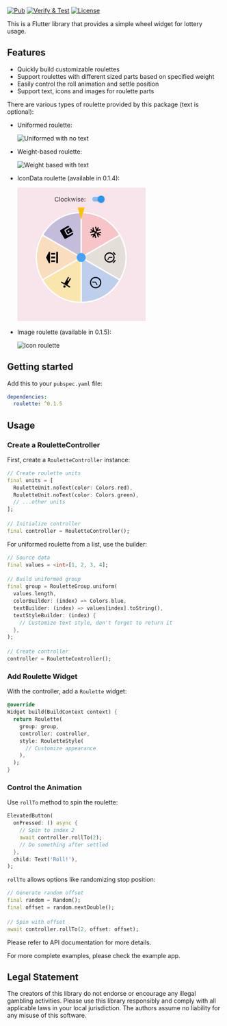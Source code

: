 [![Pub](https://img.shields.io/pub/v/roulette.svg)](https://pub.dev/packages/roulette)
[![Verify & Test](https://github.com/do9core/roulette/actions/workflows/verify_and_test.yml/badge.svg)](https://github.com/do9core/roulette/actions/workflows/verify_and_test.yml)
[![License](https://img.shields.io/github/license/do9core/roulette)](https://www.apache.org/licenses/LICENSE-2.0)

This is a Flutter library that provides a simple wheel widget for lottery usage.

## Features

* Quickly build customizable roulettes
* Support roulettes with different sized parts based on specified weight
* Easily control the roll animation and settle position
* Support text, icons and images for roulette parts

There are various types of roulette provided by this package (text is optional):

* Uniformed roulette:

  <img alt="Uniformed with no text" src="https://raw.githubusercontent.com/do9core/roulette/main/README.assets/uniform_no_text.png" width="300">

* Weight-based roulette:

  <img alt="Weight based with text" src="https://raw.githubusercontent.com/do9core/roulette/main/README.assets/weight_based_with_text.png" width="300">

* IconData roulette (available in 0.1.4):

  <img alt="Icon roulette" src="https://raw.githubusercontent.com/do9core/roulette/main/README.assets/uniform_icons.png" width="300">

* Image roulette (available in 0.1.5):

  <img alt="Icon roulette" src="https://raw.githubusercontent.com/do9core/roulette/main/README.assets/image_some_text.png" width="300">

## Getting started

Add this to your `pubspec.yaml` file:

```yaml
dependencies:
  roulette: ^0.1.5
```

## Usage

### Create a RouletteController

First, create a `RouletteController` instance:

```dart
// Create roulette units
final units = [
  RouletteUnit.noText(color: Colors.red),
  RouletteUnit.noText(color: Colors.green),
  // ...other units
];

// Initialize controller
final controller = RouletteController();
```

For uniformed roulette from a list, use the builder:

```dart
// Source data
final values = <int>[1, 2, 3, 4];

// Build uniformed group
final group = RouletteGroup.uniform(
  values.length,
  colorBuilder: (index) => Colors.blue,
  textBuilder: (index) => values[index].toString(),
  textStyleBuilder: (index) {
    // Customize text style, don't forget to return it
  },
);

// Create controller
controller = RouletteController();
```

### Add Roulette Widget

With the controller, add a `Roulette` widget:

```dart
@override
Widget build(BuildContext context) {
  return Roulette(
    group: group,
    controller: controller,
    style: RouletteStyle(
      // Customize appearance
    ),
  );
}
```

### Control the Animation

Use `rollTo` method to spin the roulette:

```dart
ElevatedButton(
  onPressed: () async {
    // Spin to index 2
    await controller.rollTo(2);
    // Do something after settled
  },
  child: Text('Roll!'),
);
```

`rollTo` allows options like randomizing stop position:

```dart
// Generate random offset
final random = Random();
final offset = random.nextDouble();

// Spin with offset
await controller.rollTo(2, offset: offset);
```

Please refer to API documentation for more details.

For more complete examples, please check the example app.

## Legal Statement

The creators of this library do not endorse or encourage any illegal gambling activities. Please use this library responsibly and comply with all applicable laws in your local jurisdiction. The authors assume no liability for any misuse of this software.
